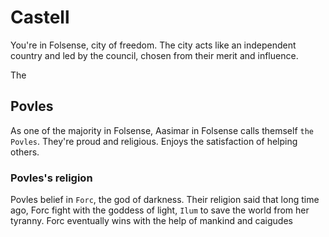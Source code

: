 # Castell
You're in Folsense, city of freedom. The city acts like an independent country and led by the council, chosen from their merit and influence.

The 



## Povles
As one of the majority in Folsense, Aasimar in Folsense calls themself `the Povles`. They're proud and religious. Enjoys the satisfaction of helping others.

### Povles's religion
Povles belief in `Forc`, the god of darkness. Their religion said that long time ago, Forc fight with the goddess of light, `Ilum` to save the world from her tyranny. Forc eventually wins with the help of mankind and caigudes
<!--stackedit_data:
eyJoaXN0b3J5IjpbLTE3MTUzNjI1M119
-->